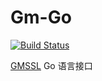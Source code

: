 # Gm-Go
[![Build Status](https://travis-ci.com/Hyperledger-TWGC/Gm-Go.svg?branch=master)](https://travis-ci.com/Hyperledger-TWGC/Gm-Go)

[GMSSL](https://github.com/guanzhi/GmSSL) Go 语言接口
